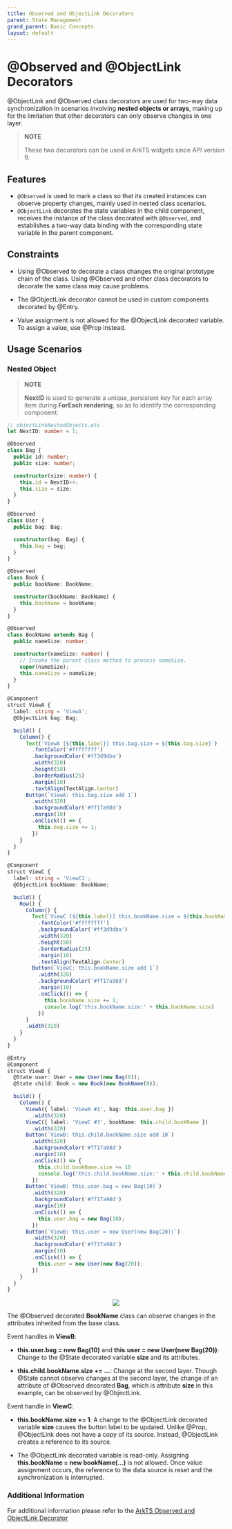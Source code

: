 ```yaml
---
title: Observed and ObjectLink Decorators
parent: State Management
grand_parent: Basic Concepts
layout: default
---
```


# @Observed and @ObjectLink Decorators

@ObjectLink and @Observed class decorators are used for two-way data synchronization in scenarios involving **nested objects or arrays**, making up for the limitation that other decorators can only observe changes in one layer.

> **NOTE**
>
> These two decorators can be used in ArkTS widgets since API version 9.

## Features

- `@Observed` is used to mark a class so that its created instances can observe property changes, mainly used in nested class scenarios.
- `@ObjectLink` decorates the state variables in the child component, receives the instance of the class decorated with `@Observed`, and establishes a two-way data binding with the corresponding state variable in the parent component.

## Constraints

- Using @Observed to decorate a class changes the original prototype chain of the class. Using @Observed and other class decorators to decorate the same class may cause problems.

- The @ObjectLink decorator cannot be used in custom components decorated by @Entry.

- Value assignment is not allowed for the @ObjectLink decorated variable. To assign a value, use @Prop instead.

## Usage Scenarios
### Nested Object

> **NOTE**
>
> **NextID** is used to generate a unique, persistent key for each array item during **ForEach rendering**, so as to identify the corresponding component.

```ts
// objectLinkNestedObjects.ets
let NextID: number = 1;

@Observed
class Bag {
  public id: number;
  public size: number;

  constructor(size: number) {
    this.id = NextID++;
    this.size = size;
  }
}

@Observed
class User {
  public bag: Bag;

  constructor(bag: Bag) {
    this.bag = bag;
  }
}

@Observed
class Book {
  public bookName: BookName;

  constructor(bookName: BookName) {
    this.bookName = bookName;
  }
}

@Observed
class BookName extends Bag {
  public nameSize: number;

  constructor(nameSize: number) {
    // Invoke the parent class method to process nameSize.
    super(nameSize);
    this.nameSize = nameSize;
  }
}

@Component
struct ViewA {
  label: string = 'ViewA';
  @ObjectLink bag: Bag;

  build() {
    Column() {
      Text(`ViewA [${this.label}] this.bag.size = ${this.bag.size}`)
        .fontColor('#ffffffff')
        .backgroundColor('#ff3d9dba')
        .width(320)
        .height(50)
        .borderRadius(25)
        .margin(10)
        .textAlign(TextAlign.Center)
      Button(`ViewA: this.bag.size add 1`)
        .width(320)
        .backgroundColor('#ff17a98d')
        .margin(10)
        .onClick(() => {
          this.bag.size += 1;
        })
    }
  }
}

@Component
struct ViewC {
  label: string = 'ViewC1';
  @ObjectLink bookName: BookName;

  build() {
    Row() {
      Column() {
        Text(`ViewC [${this.label}] this.bookName.size = ${this.bookName.size}`)
          .fontColor('#ffffffff')
          .backgroundColor('#ff3d9dba')
          .width(320)
          .height(50)
          .borderRadius(25)
          .margin(10)
          .textAlign(TextAlign.Center)
        Button(`ViewC: this.bookName.size add 1`)
          .width(320)
          .backgroundColor('#ff17a98d')
          .margin(10)
          .onClick(() => {
            this.bookName.size += 1;
            console.log('this.bookName.size:' + this.bookName.size)
          })
      }
      .width(320)
    }
  }
}

@Entry
@Component
struct ViewB {
  @State user: User = new User(new Bag(0));
  @State child: Book = new Book(new BookName(0));

  build() {
    Column() {
      ViewA({ label: 'ViewA #1', bag: this.user.bag })
        .width(320)
      ViewC({ label: 'ViewC #3', bookName: this.child.bookName })
        .width(320)
      Button(`ViewB: this.child.bookName.size add 10`)
        .width(320)
        .backgroundColor('#ff17a98d')
        .margin(10)
        .onClick(() => {
          this.child.bookName.size += 10
          console.log('this.child.bookName.size:' + this.child.bookName.size)
        })
      Button(`ViewB: this.user.bag = new Bag(10)`)
        .width(320)
        .backgroundColor('#ff17a98d')
        .margin(10)
        .onClick(() => {
          this.user.bag = new Bag(10);
        })
      Button(`ViewB: this.user = new User(new Bag(20))`)
        .width(320)
        .backgroundColor('#ff17a98d')
        .margin(10)
        .onClick(() => {
          this.user = new User(new Bag(20));
        })
    }
  }
}
```

<div style="text-align:center">
    <img src='../images/image-basic/v8.gif'>
</div>

The @Observed decorated **BookName** class can observe changes in the attributes inherited from the base class.


Event handles in **ViewB**:


- **this.user.bag = new Bag(10)** and **this.user = new User(new Bag(20))**: Change to the @State decorated variable **size** and its attributes.

- **this.child.bookName.size += ...**: Change at the second layer. Though @State cannot observe changes at the second layer, the change of an attribute of @Observed decorated **Bag**, which is attribute **size** in this example, can be observed by @ObjectLink.


Event handle in **ViewC**:


- **this.bookName.size += 1**: A change to the @ObjectLink decorated variable **size** causes the button label to be updated. Unlike @Prop, @ObjectLink does not have a copy of its source. Instead, @ObjectLink creates a reference to its source.

- The @ObjectLink decorated variable is read-only. Assigning **this.bookName = new bookName(...)** is not allowed. Once value assignment occurs, the reference to the data source is reset and the synchronization is interrupted.

### Additional Information
For additional information please refer to the [ArkTS Observed and ObjectLink Decorator](https://github.com/eclipse-oniro-mirrors/docs/blob/OpenHarmony-4.1-Release/en/application-dev/quick-start/arkts-observed-and-objectlink.md)